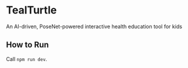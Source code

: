 # TealTurtle
An AI-driven, PoseNet-powered interactive health education tool for kids

## How to Run
Call `npm run dev`.
